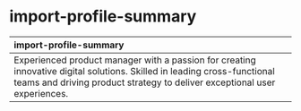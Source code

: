 # import-profile-summary

| import-profile-summary |
| :---- |
| Experienced product manager with a passion for creating innovative digital solutions. Skilled in leading cross-functional teams and driving product strategy to deliver exceptional user experiences. |